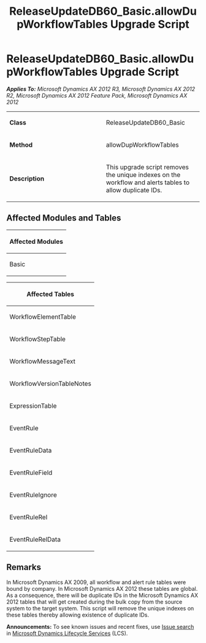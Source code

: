 ﻿---
title: ReleaseUpdateDB60_Basic.allowDupWorkflowTables Upgrade Script
TOCTitle: ReleaseUpdateDB60_Basic.allowDupWorkflowTables Upgrade Script
ms:assetid: d15b90fc-0094-6df8-5724-fcaee6b1f1ac
ms:mtpsurl: https://msdn.microsoft.com/en-us/library/JJ686928(v=AX.60)
ms:contentKeyID: 49711377
ms.date: 05/18/2015
mtps_version: v=AX.60
---

# ReleaseUpdateDB60\_Basic.allowDupWorkflowTables Upgrade Script 


_**Applies To:** Microsoft Dynamics AX 2012 R3, Microsoft Dynamics AX 2012 R2, Microsoft Dynamics AX 2012 Feature Pack, Microsoft Dynamics AX 2012_

<table>
<colgroup>
<col style="width: 50%" />
<col style="width: 50%" />
</colgroup>
<tbody>
<tr class="odd">
<td><p><strong>Class</strong></p></td>
<td><p>ReleaseUpdateDB60_Basic</p></td>
</tr>
<tr class="even">
<td><p><strong>Method</strong></p></td>
<td><p>allowDupWorkflowTables</p></td>
</tr>
<tr class="odd">
<td><p><strong>Description</strong></p></td>
<td><p>This upgrade script removes the unique indexes on the workflow and alerts tables to allow duplicate IDs.</p></td>
</tr>
</tbody>
</table>


## Affected Modules and Tables

<table>
<colgroup>
<col style="width: 100%" />
</colgroup>
<thead>
<tr class="header">
<th><p>Affected Modules</p></th>
</tr>
</thead>
<tbody>
<tr class="odd">
<td><p>Basic</p></td>
</tr>
</tbody>
</table>


<table>
<colgroup>
<col style="width: 100%" />
</colgroup>
<thead>
<tr class="header">
<th><p>Affected Tables</p></th>
</tr>
</thead>
<tbody>
<tr class="odd">
<td><p>WorkflowElementTable</p></td>
</tr>
<tr class="even">
<td><p>WorkflowStepTable</p></td>
</tr>
<tr class="odd">
<td><p>WorkflowMessageText</p></td>
</tr>
<tr class="even">
<td><p>WorkflowVersionTableNotes</p></td>
</tr>
<tr class="odd">
<td><p>ExpressionTable</p></td>
</tr>
<tr class="even">
<td><p>EventRule</p></td>
</tr>
<tr class="odd">
<td><p>EventRuleData</p></td>
</tr>
<tr class="even">
<td><p>EventRuleField</p></td>
</tr>
<tr class="odd">
<td><p>EventRuleIgnore</p></td>
</tr>
<tr class="even">
<td><p>EventRuleRel</p></td>
</tr>
<tr class="odd">
<td><p>EventRuleRelData</p></td>
</tr>
</tbody>
</table>


## Remarks

In Microsoft Dynamics AX 2009, all workflow and alert rule tables were bound by company. In Microsoft Dynamics AX 2012 these tables are global. As a consequence, there will be duplicate IDs in the Microsoft Dynamics AX 2012 tables that will get created during the bulk copy from the source system to the target system. This script will remove the unique indexes on these tables thereby allowing existence of duplicate IDs.

  
**Announcements:** To see known issues and recent fixes, use [Issue search](http://go.microsoft.com/fwlink/?linkid=389258) in [Microsoft Dynamics Lifecycle Services](http://go.microsoft.com/fwlink/?linkid=306505) (LCS).

